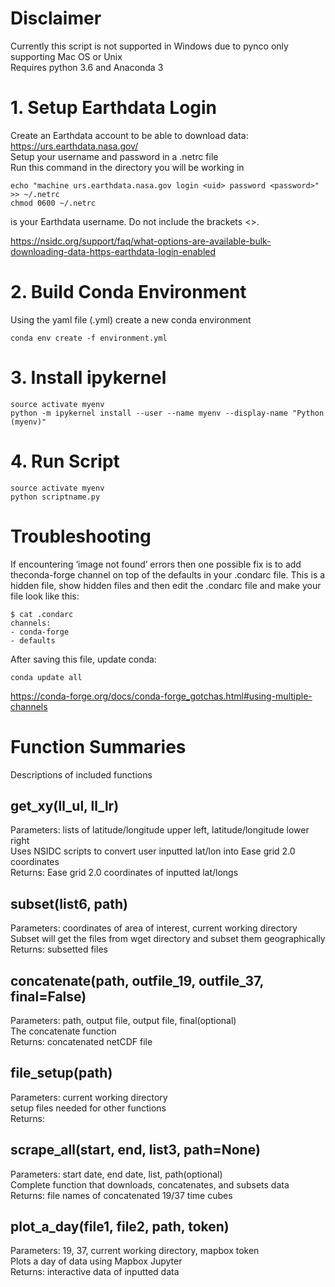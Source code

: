 # Disclaimer
Currently this script is not supported in Windows due to pynco only supporting Mac OS or Unix  
Requires python 3.6 and Anaconda 3

# 1. Setup Earthdata Login
Create an Earthdata account to be able to download data: https://urs.earthdata.nasa.gov/  
Setup your username and password in a .netrc file  
Run this command in the directory you will be working in

	echo "machine urs.earthdata.nasa.gov login <uid> password <password>" >> ~/.netrc
	chmod 0600 ~/.netrc
<uid> is your Earthdata username. Do not include the brackets <>.

https://nsidc.org/support/faq/what-options-are-available-bulk-downloading-data-https-earthdata-login-enabled

# 2. Build Conda Environment
Using the yaml file (.yml) create a new conda environment

    conda env create -f environment.yml
# 3. Install ipykernel
	source activate myenv
	python -m ipykernel install --user --name myenv --display-name "Python (myenv)"
# 4. Run Script
    source activate myenv
    python scriptname.py
  
# Troubleshooting

If encountering ‘image not found’ errors then one possible fix is to add theconda-forge channel on top of the defaults in your .condarc file. This is a hidden file, show hidden files and then edit the .condarc file and make your file look like this:

    $ cat .condarc
    channels:
    - conda-forge
    - defaults

After saving this file, update conda:

    conda update all

https://conda-forge.org/docs/conda-forge_gotchas.html#using-multiple-channels


# Function Summaries
Descriptions of included functions
## get_xy(ll_ul, ll_lr)
Parameters: lists of latitude/longitude upper left, latitude/longitude lower right  
Uses NSIDC scripts to convert user inputted lat/lon into Ease grid 2.0 coordinates  
Returns: Ease grid 2.0 coordinates of inputted lat/longs
## subset(list6, path)
Parameters: coordinates of area of interest, current working directory
Subset will get the files from wget directory and subset them geographically  
Returns: subsetted files
## concatenate(path, outfile_19, outfile_37, final=False)
Parameters: path, output file, output file, final(optional)  
The concatenate function   
Returns: concatenated netCDF file
## file_setup(path)
Parameters: current working directory  
setup files needed for other functions  
Returns:
## scrape_all(start, end, list3, path=None)
Parameters: start date, end date, list, path(optional)  
Complete function that downloads, concatenates, and subsets data  
Returns: file names of concatenated 19/37 time cubes
## plot_a_day(file1, file2, path, token)
Parameters: 19, 37, current working directory, mapbox token  
Plots a day of data using Mapbox Jupyter  
Returns: interactive data of inputted data
